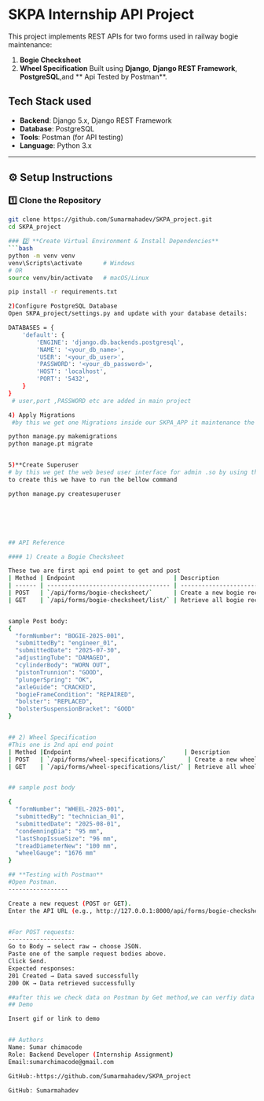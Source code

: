 
#  SKPA Internship API Project

This project implements REST APIs for two forms used in railway bogie maintenance:

1. **Bogie Checksheet**
2. **Wheel Specification**
Built using **Django**, **Django REST Framework**, **PostgreSQL**,and ** Api Tested by Postman**.


## Tech Stack used 

- **Backend**: Django 5.x, Django REST Framework
- **Database**: PostgreSQL
- **Tools**: Postman (for API testing)
- **Language**: Python 3.x

---
## ⚙️ Setup Instructions

### 1️⃣ Clone the Repository
```bash
git clone https://github.com/Sumarmahadev/SKPA_project.git
cd SKPA_project

### 2️⃣ **Create Virtual Environment & Install Dependencies**
```bash
python -m venv venv
venv\Scripts\activate      # Windows
# OR
source venv/bin/activate   # macOS/Linux

pip install -r requirements.txt

2)Configure PostgreSQL Database
Open SKPA_project/settings.py and update with your database details:

DATABASES = {
    'default': {
        'ENGINE': 'django.db.backends.postgresql',
        'NAME': '<your_db_name>',
        'USER': '<your_db_user>',
        'PASSWORD': '<your_db_password>',
        'HOST': 'localhost',
        'PORT': '5432',
    }
}
 # user,port ,PASSWORD etc are added in main project 

4️) Apply Migrations
 #by this we get one Migrations inside our SKPA_APP it maintenance the database table releted things like it create database model wrire postgresql query ... we get these  after running  or executeing bellow command

python manage.py makemigrations
python manage.pt migrate


5)**Create Superuser
# by this we get the web besed user interface for admin .so by using this admin can do curd opertions, that's the main advantage of django
to create this we have to run the bellow command

python manage.py createsuperuser 






## API Reference

#### 1) Create a Bogie Checksheet

These two are first api end point to get and post 
| Method | Endpoint                            | Description                |
| ------ | ----------------------------------- | -------------------------- |
| POST   | `/api/forms/bogie-checksheet/`      | Create a new bogie record  |
| GET    | `/api/forms/bogie-checksheet/list/` | Retrieve all bogie records |


sample Post body:
{
  "formNumber": "BOGIE-2025-001",
  "submittedBy": "engineer_01",
  "submittedDate": "2025-07-30",
  "adjustingTube": "DAMAGED",
  "cylinderBody": "WORN OUT",
  "pistonTrunnion": "GOOD",
  "plungerSpring": "OK",
  "axleGuide": "CRACKED",
  "bogieFrameCondition": "REPAIRED",
  "bolster": "REPLACED",
  "bolsterSuspensionBracket": "GOOD"
}


## 2) Wheel Specification  
#This one is 2nd api end point 
| Method |Endpoint                                | Description
| POST   | `/api/forms/wheel-specifications/`      | Create a new wheel record  |
| GET    | `/api/forms/wheel-specifications/list/` | Retrieve all wheel records |


## sample post body

{
  "formNumber": "WHEEL-2025-001",
  "submittedBy": "technician_01",
  "submittedDate": "2025-08-01",
  "condemningDia": "95 mm",
  "lastShopIssueSize": "96 mm",
  "treadDiameterNew": "100 mm",
  "wheelGauge": "1676 mm"
}

## **Testing with Postman**
#Open Postman.
-----------------

Create a new request (POST or GET).
Enter the API URL (e.g., http://127.0.0.1:8000/api/forms/bogie-checksheet/).


#For POST requests:
-------------------
Go to Body → select raw → choose JSON.
Paste one of the sample request bodies above.
Click Send.
Expected responses:
201 Created → Data saved successfully
200 OK → Data retrieved successfully

##after this we check data on Postman by Get method,we can verfiy data admin and in database
## Demo

Insert gif or link to demo


## Authors
Name: Sumar chimacode
Role: Backend Developer (Internship Assignment)
Email:sumarchimacode@gmail.com

GitHub:-https://github.com/Sumarmahadev/SKPA_project

GitHub: Sumarmahadev


